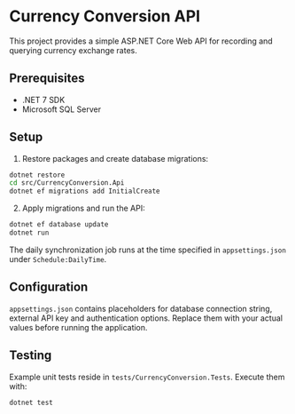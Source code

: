 # Currency Conversion API

This project provides a simple ASP.NET Core Web API for recording and querying currency exchange rates.

## Prerequisites

- .NET 7 SDK
- Microsoft SQL Server

## Setup

1. Restore packages and create database migrations:

```bash
dotnet restore
cd src/CurrencyConversion.Api
dotnet ef migrations add InitialCreate
```

2. Apply migrations and run the API:

```bash
dotnet ef database update
dotnet run
```

The daily synchronization job runs at the time specified in `appsettings.json` under `Schedule:DailyTime`.

## Configuration

`appsettings.json` contains placeholders for database connection string, external API key and authentication options. Replace them with your actual values before running the application.

## Testing

Example unit tests reside in `tests/CurrencyConversion.Tests`. Execute them with:

```bash
dotnet test
```
